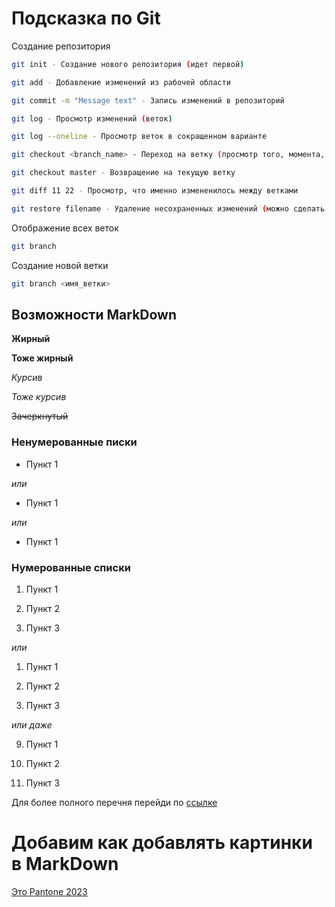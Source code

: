 # Подсказка по Git

Создание репозитория
```sh
git init - Создание нового репозитория (идет первой)
```
```sh
git add - Добавление изменений из рабочей области
```
```sh
git commit -m "Message text" - Запись изменений в репозиторий
```
```sh
git log - Просмотр изменений (веток)
```
```sh
git log --oneline - Просмотр веток в сокращенном варианте
```
```sh
git checkout <branch_name> - Переход на ветку (просмотр того, момента, на который перешли)
```
```sh
git checkout master - Возвращение на текущую ветку
```
```sh
git diff 11 22 - Просмотр, что именно измененилось между ветками
```
```sh
git restore filename - Удаление несохраненных изменений (можно сделать до add или после, но не позднее commit)
```
Отображение всех веток
```sh
git branch
```
Создание новой ветки
```sh
git branch <имя_ветки>
```



## Возможности MarkDown
__Жирный__

**Тоже жирный**

*Курсив*

_Тоже курсив_

~~Зачеркнутый~~

### Ненумерованные писки
- Пункт 1


*или*

+ Пункт 1


*или*

* Пункт 1

### Нумерованные списки

1. Пункт 1

2. Пункт 2

3. Пункт 3

*или*

1. Пункт 1

1. Пункт 2

1. Пункт 3

*или даже*

9. Пункт 1

5. Пункт 2

1. Пункт 3

Для более полного перечня перейди по [ссылке](https://texterra.ru/blog/ischerpyvayushchaya-shpargalka-po-sintaksisu-razmetki-markdown-na-zametku-avtoram-veb-razrabotchikam.html "Шпаргалка по синтаксису разметки Markdown")


# Добавим как добавлять картинки в MarkDown
[Это Pantone 2023](Pantone2023.jpg)